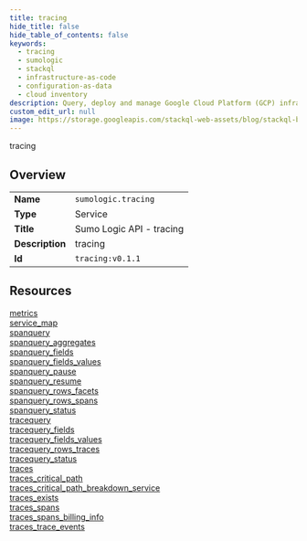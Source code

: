 ```yaml
---
title: tracing
hide_title: false
hide_table_of_contents: false
keywords:
  - tracing
  - sumologic
  - stackql
  - infrastructure-as-code
  - configuration-as-data
  - cloud inventory
description: Query, deploy and manage Google Cloud Platform (GCP) infrastructure and resources using SQL
custom_edit_url: null
image: https://storage.googleapis.com/stackql-web-assets/blog/stackql-blog-post-featured-image.png
---
```

tracing  
    

## Overview
<table><tbody>
<tr><td><b>Name</b></td><td><code>sumologic.tracing</code></td></tr>
<tr><td><b>Type</b></td><td>Service</td></tr>
<tr><td><b>Title</b></td><td>Sumo Logic API - tracing</td></tr>
<tr><td><b>Description</b></td><td>tracing</td></tr>
<tr><td><b>Id</b></td><td><code>tracing:v0.1.1</code></td></tr>
</tbody></table>

## Resources
<div class="row">
<div class="providerDocColumn">
<a href="/providers/sumologic/tracing/metrics/">metrics</a><br />
<a href="/providers/sumologic/tracing/service_map/">service_map</a><br />
<a href="/providers/sumologic/tracing/spanquery/">spanquery</a><br />
<a href="/providers/sumologic/tracing/spanquery_aggregates/">spanquery_aggregates</a><br />
<a href="/providers/sumologic/tracing/spanquery_fields/">spanquery_fields</a><br />
<a href="/providers/sumologic/tracing/spanquery_fields_values/">spanquery_fields_values</a><br />
<a href="/providers/sumologic/tracing/spanquery_pause/">spanquery_pause</a><br />
<a href="/providers/sumologic/tracing/spanquery_resume/">spanquery_resume</a><br />
<a href="/providers/sumologic/tracing/spanquery_rows_facets/">spanquery_rows_facets</a><br />
<a href="/providers/sumologic/tracing/spanquery_rows_spans/">spanquery_rows_spans</a><br />
<a href="/providers/sumologic/tracing/spanquery_status/">spanquery_status</a><br />
<a href="/providers/sumologic/tracing/tracequery/">tracequery</a><br />
</div>
<div class="providerDocColumn">
<a href="/providers/sumologic/tracing/tracequery_fields/">tracequery_fields</a><br />
<a href="/providers/sumologic/tracing/tracequery_fields_values/">tracequery_fields_values</a><br />
<a href="/providers/sumologic/tracing/tracequery_rows_traces/">tracequery_rows_traces</a><br />
<a href="/providers/sumologic/tracing/tracequery_status/">tracequery_status</a><br />
<a href="/providers/sumologic/tracing/traces/">traces</a><br />
<a href="/providers/sumologic/tracing/traces_critical_path/">traces_critical_path</a><br />
<a href="/providers/sumologic/tracing/traces_critical_path_breakdown_service/">traces_critical_path_breakdown_service</a><br />
<a href="/providers/sumologic/tracing/traces_exists/">traces_exists</a><br />
<a href="/providers/sumologic/tracing/traces_spans/">traces_spans</a><br />
<a href="/providers/sumologic/tracing/traces_spans_billing_info/">traces_spans_billing_info</a><br />
<a href="/providers/sumologic/tracing/traces_trace_events/">traces_trace_events</a><br />
</div>
</div>
